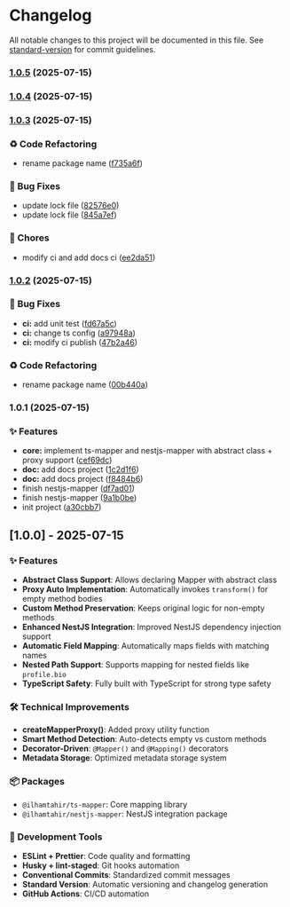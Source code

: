 # Changelog

All notable changes to this project will be documented in this file. See [standard-version](https://github.com/conventional-changelog/standard-version) for commit guidelines.

### [1.0.5](https://github.com/ilhamtahir/nestjs-mapper/compare/v1.0.4...v1.0.5) (2025-07-15)

### [1.0.4](https://github.com/ilhamtahir/nestjs-mapper/compare/v1.0.3...v1.0.4) (2025-07-15)

### [1.0.3](https://github.com/ilhamtahir/nestjs-mapper/compare/v1.0.2...v1.0.3) (2025-07-15)


### ♻️ Code Refactoring

* rename package name ([f735a6f](https://github.com/ilhamtahir/nestjs-mapper/commit/f735a6f529bcad9dfc941a4d9ae32baa1ace7f5c))


### 🐛 Bug Fixes

* update lock file ([82576e0](https://github.com/ilhamtahir/nestjs-mapper/commit/82576e04916ef7127d4ae6cf186fa42dd2ad05a7))
* update lock file ([845a7ef](https://github.com/ilhamtahir/nestjs-mapper/commit/845a7ef7651e5703052831fe3ca5afcb23dde5a1))


### 🔨 Chores

* modify ci and add docs ci ([ee2da51](https://github.com/ilhamtahir/nestjs-mapper/commit/ee2da51ececa3f72d40c34f58b6ddf4b96a3cc46))

### [1.0.2](https://github.com/ilhamtahir/nestjs-mapper/compare/v1.0.1...v1.0.2) (2025-07-15)


### 🐛 Bug Fixes

* **ci:** add unit test ([fd67a5c](https://github.com/ilhamtahir/nestjs-mapper/commit/fd67a5cacfd07c203cc84d019ab944f0fcd3f650))
* **ci:** change ts config ([a97948a](https://github.com/ilhamtahir/nestjs-mapper/commit/a97948ac38ebe003ced686afa7e29e8e6e4771dc))
* **ci:** modify ci publish ([47b2a46](https://github.com/ilhamtahir/nestjs-mapper/commit/47b2a4636a246bfb479ed956c15c3a136fc79512))


### ♻️ Code Refactoring

* rename package name ([00b440a](https://github.com/ilhamtahir/nestjs-mapper/commit/00b440a9be685bccc41baa2bbd40bc1375cd621a))

### 1.0.1 (2025-07-15)


### ✨ Features

* **core:** implement ts-mapper and nestjs-mapper with abstract class + proxy support ([cef69dc](https://github.com/ilhamtahir/nestjs-mapper/commit/cef69dc95e16b5a1513529dc3d847afff4764276))
* **doc:** add docs project ([1c2d1f6](https://github.com/ilhamtahir/nestjs-mapper/commit/1c2d1f61b5b3131115595f5b36eadd77905d310c))
* **doc:** add docs project ([f8484b6](https://github.com/ilhamtahir/nestjs-mapper/commit/f8484b6b34a78a8a03fd2d95173a781ed7f10aed))
* finish nestjs-mapper ([df7ad01](https://github.com/ilhamtahir/nestjs-mapper/commit/df7ad014e05d74037805ab34649df3db50a5c275))
* finish nestjs-mapper ([9a1b0be](https://github.com/ilhamtahir/nestjs-mapper/commit/9a1b0bef048df12e3ce7a6a6fe21b8b131ec7266))
* init project ([a30cbb7](https://github.com/ilhamtahir/nestjs-mapper/commit/a30cbb7f2556efb143a02d39bd08192aa73c457c))

## [1.0.0] - 2025-07-15

### ✨ Features

- **Abstract Class Support**: Allows declaring Mapper with abstract class
- **Proxy Auto Implementation**: Automatically invokes `transform()` for empty method bodies
- **Custom Method Preservation**: Keeps original logic for non-empty methods
- **Enhanced NestJS Integration**: Improved NestJS dependency injection support
- **Automatic Field Mapping**: Automatically maps fields with matching names
- **Nested Path Support**: Supports mapping for nested fields like `profile.bio`
- **TypeScript Safety**: Fully built with TypeScript for strong type safety

### 🛠 Technical Improvements

- **createMapperProxy()**: Added proxy utility function
- **Smart Method Detection**: Auto-detects empty vs custom methods
- **Decorator-Driven**: `@Mapper()` and `@Mapping()` decorators
- **Metadata Storage**: Optimized metadata storage system

### 📦 Packages

- `@ilhamtahir/ts-mapper`: Core mapping library
- `@ilhamtahir/nestjs-mapper`: NestJS integration package

### 🔧 Development Tools

- **ESLint + Prettier**: Code quality and formatting
- **Husky + lint-staged**: Git hooks automation
- **Conventional Commits**: Standardized commit messages
- **Standard Version**: Automatic versioning and changelog generation
- **GitHub Actions**: CI/CD automation

